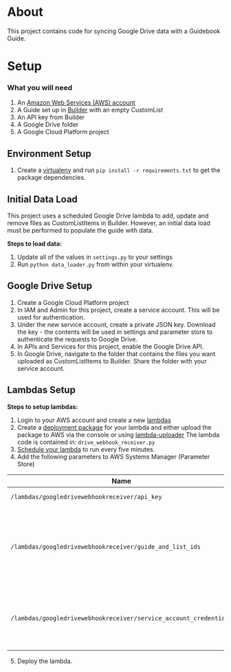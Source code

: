 # About
This project contains code for syncing Google Drive data with a Guidebook Guide.

# Setup
### What you will need
1. An [Amazon Web Services (AWS) account](https://aws.amazon.com/)
2. A Guide set up in [Builder](https://builder.guidebook.com/) with an empty CustomList
3. An API key from Builder
4. A Google Drive folder
5. A Google Cloud Platform project

## Environment Setup
1. Create a [virtualenv](https://virtualenv.pypa.io/en/stable/) and run `pip install -r requirements.txt` to get the package dependencies.

## Initial Data Load
This project uses a scheduled Google Drive lambda to add, update and remove files as CustomListItems in Builder. However, an initial data load must be performed to populate the guide with data.

**Steps to load data:**
1. Update all of the values in `settings.py` to your settings
2. Run `python data_loader.py` from within your virtualenv.

## Google Drive Setup
1. Create a Google Cloud Platform project
2. In IAM and Admin for this project, create a service account. This will be used for authentication.
3. Under the new service account, create a private JSON key. Download the key - the contents will be used in settings and parameter store to authenticate the requests to Google Drive.
4. In APIs and Services for this project, enable the Google Drive API.
5. In Google Drive, navigate to the folder that contains the files you want uploaded as CustomListItems to Builder. Share the folder with your service account.

## Lambdas Setup
**Steps to setup lambdas:**
1. Login to your AWS account and create a new [lambdas](https://docs.aws.amazon.com/lambda/latest/dg/lambda-python.html) 
2. Create a [deployment package](https://docs.aws.amazon.com/lambda/latest/dg/python-package-create.html#python-package-create-with-dependency) for your lambda and either upload the package to AWS via the console or using [lambda-uploader](https://github.com/rackerlabs/lambda-uploader)
The lambda code is contained in: `drive_webhook_receiver.py`
3. [Schedule your lambda](https://docs.aws.amazon.com/AmazonCloudWatch/latest/events/RunLambdaSchedule.html) to run every five minutes.
4. Add the following parameters to AWS Systems Manager (Parameter Store)

| Name | Type | Value |
| ----------- | ----------- | ----------- |
| `/lambdas/googledrivewebhookreceiver/api_key` | SecureString| Your Builder API key |
| `/lambdas/googledrivewebhookreceiver/guide_and_list_ids` | String | List of guide and custom list ids to update in Builder, ex: (<guide1_id>, <list1_id>), (<guide2_id>, <list2_id>)|
| `/lambdas/googledrivewebhookreceiver/service_account_credentials` | SecureString | The credentials dictionary for your service account generated for the project. |

5. Deploy the lambda.
